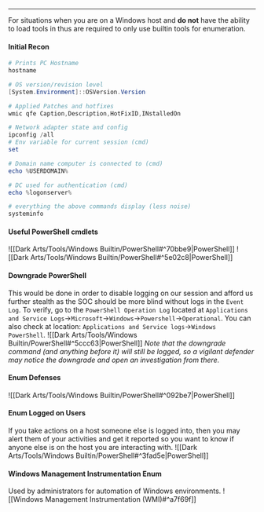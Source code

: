-- -
For situations when you are on a Windows host and **do not** have the ability to load tools in thus are required to only use builtin tools for enumeration.
#### Initial Recon
```powershell
# Prints PC Hostname
hostname

# OS version/revision level
[System.Environment]::OSVersion.Version

# Applied Patches and hotfixes
wmic qfe Caption,Description,HotFixID,INstalledOn 

# Network adapter state and config
ipconfig /all 
# Env variable for current session (cmd)
set

# Domain name computer is connected to (cmd)
echo %USERDOMAIN%

# DC used for authentication (cmd)
echo %logonserver%

# everything the above commands display (less noise)
systeminfo
```
#### Useful PowerShell cmdlets
![[Dark Arts/Tools/Windows Builtin/PowerShell#^70bbe9|PowerShell]]
![[Dark Arts/Tools/Windows Builtin/PowerShell#^5e02c8|PowerShell]]
#### Downgrade PowerShell
This would be done in order to disable logging on our session and afford us further stealth as the SOC should be more blind without logs in the `Event Log`. To verify, go to the `PowerShell Operation Log` located at `Applications and Service Logs`->`Microsoft`->`Windows`->`Powershell`->`Operational`. You can also check at location: `Applications and Service logs`->`Windows PowerShell`. 
![[Dark Arts/Tools/Windows Builtin/PowerShell#^5ccc63|PowerShell]]
*Note that the downgrade command (and anything before it) will still be logged, so a vigilant defender may notice the downgrade and open an investigation from there.*
#### Enum Defenses
![[Dark Arts/Tools/Windows Builtin/PowerShell#^092be7|PowerShell]]
#### Enum Logged on Users
If you take actions on a host someone else is logged into, then you may alert them of your activities and get it reported so you want to know if anyone else is on the host you are interacting with.
![[Dark Arts/Tools/Windows Builtin/PowerShell#^3fad5e|PowerShell]]
#### Windows Management Instrumentation Enum
Used by administrators for automation of Windows environments. 
![[Windows Management Instrumentation (WMI)#^a7f69f]]